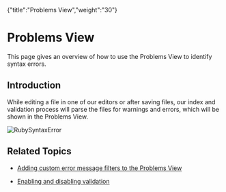 {"title":"Problems View","weight":"30"} 

# Problems View

This page gives an overview of how to use the Problems View to identify syntax errors.

## Introduction

While editing a file in one of our editors or after saving files, our index and validation process will parse the files for warnings and errors, which will be shown in the Problems View.

![RubySyntaxError](/Images/appc/download/attachments/30083300/RubySyntaxError.png)

## Related Topics

*   [Adding custom error message filters to the Problems View](/docs/appc/Axway_Appcelerator_Studio/Axway_Appcelerator_Studio_Guide/Basic_Concepts/Views/Problems_View/Adding_custom_error_message_filters_to_the_Problems_View/)
    
*   [Enabling and disabling validation](/docs/appc/Axway_Appcelerator_Studio/Axway_Appcelerator_Studio_Guide/Basic_Concepts/Views/Problems_View/Enabling_and_disabling_validation/)